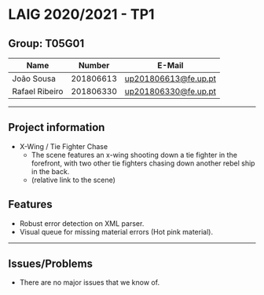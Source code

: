 # LAIG 2020/2021 - TP1

## Group: T05G01

| Name             | Number    | E-Mail               |
| ---------------- | --------- | -------------------- |
| João Sousa       | 201806613 | up201806613@fe.up.pt |
| Rafael Ribeiro   | 201806330 | up201806330@fe.up.pt |

----
## Project information

- X-Wing / Tie Fighter Chase
  - The scene features an x-wing shooting down a tie fighter in the forefront, with two other tie fighters chasing down another rebel ship in the back.
  - (relative link to the scene)

## Features
- Robust error detection on XML parser.
- Visual queue for missing material errors (Hot pink material).

----
## Issues/Problems

- There are no major issues that we know of.
